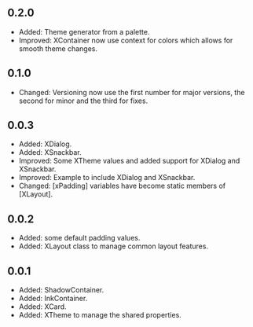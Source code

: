 ## 0.2.0

- Added: Theme generator from a palette.
- Improved: XContainer now use context for colors which allows for smooth theme changes.

## 0.1.0

- Changed: Versioning now use the first number for major versions, the second for minor and the third for fixes.

## 0.0.3

- Added: XDialog.
- Added: XSnackbar. 
- Improved: Some XTheme values and added support for XDialog and XSnackbar.
- Improved: Example to include XDialog and XSnackbar.
- Changed: [xPadding] variables have become static members of [XLayout].

## 0.0.2

- Added: some default padding values.
- Added: XLayout class to manage common layout features.

## 0.0.1

- Added: ShadowContainer.
- Added: InkContainer.
- Added: XCard.
- Added: XTheme to manage the shared properties.